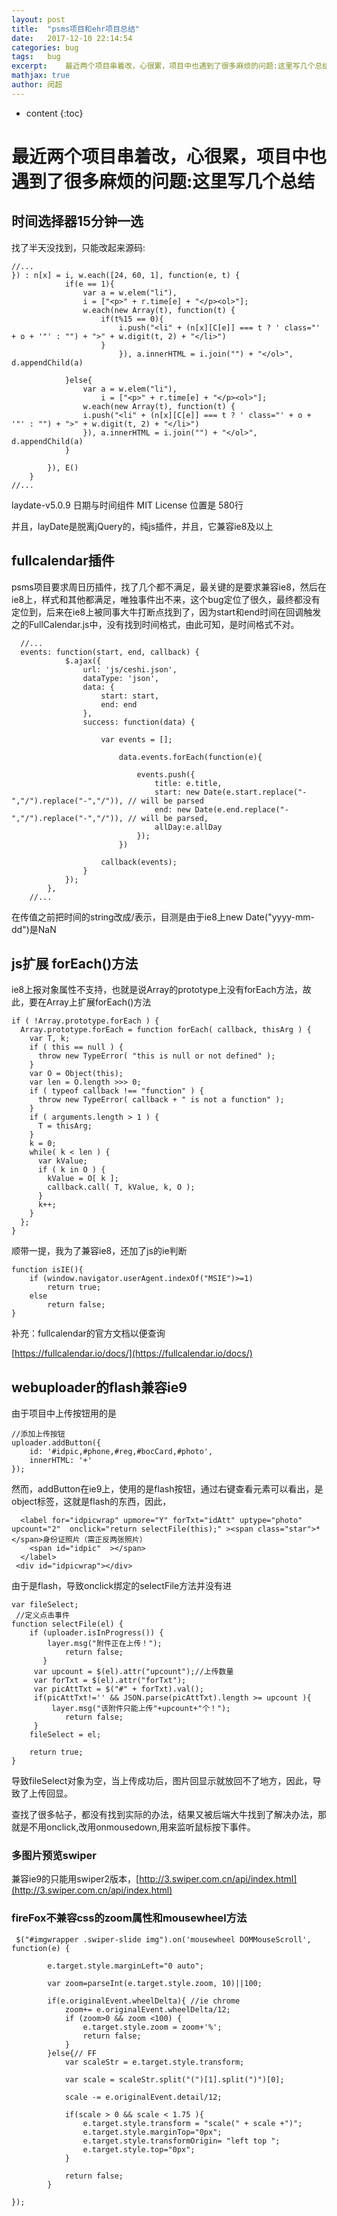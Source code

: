 ```yaml
---
layout: post
title:  "psms项目和ehr项目总结"
date:   2017-12-10 22:14:54
categories: bug
tags:	bug
excerpt:	最近两个项目串着改，心很累，项目中也遇到了很多麻烦的问题:这里写几个总结
mathjax: true
author:	闵超
---
```


* content
{:toc}

#   最近两个项目串着改，心很累，项目中也遇到了很多麻烦的问题:这里写几个总结

##		时间选择器15分钟一选

找了半天没找到，只能改起来源码:

	//...
	}) : n[x] = i, w.each([24, 60, 1], function(e, t) {
				if(e == 1){
					var a = w.elem("li"),
					i = ["<p>" + r.time[e] + "</p><ol>"];
					w.each(new Array(t), function(t) {
						if(t%15 == 0){
							i.push("<li" + (n[x][C[e]] === t ? ' class="' + o + '"' : "") + ">" + w.digit(t, 2) + "</li>")
						}
							}), a.innerHTML = i.join("") + "</ol>", d.appendChild(a)
					
				}else{
					var a = w.elem("li"),
						i = ["<p>" + r.time[e] + "</p><ol>"];
					w.each(new Array(t), function(t) {
					i.push("<li" + (n[x][C[e]] === t ? ' class="' + o + '"' : "") + ">" + w.digit(t, 2) + "</li>")
					}), a.innerHTML = i.join("") + "</ol>", d.appendChild(a)
				}

			}), E()
		}
	//...

 laydate-v5.0.9 日期与时间组件 MIT License 位置是 580行

并且，layDate是脱离jQuery的，纯js插件，并且，它兼容ie8及以上


##		fullcalendar插件

psms项目要求周日历插件，找了几个都不满足，最关键的是要求兼容ie8，然后在ie8上，样式和其他都满足，唯独事件出不来，这个bug定位了很久，最终都没有定位到，后来在ie8上被同事大牛打断点找到了，因为start和end时间在回调触发之的FullCalendar.js中，没有找到时间格式，由此可知，是时间格式不对。
	
	  //...
	  events: function(start, end, callback) {
		        $.ajax({
		            url: 'js/ceshi.json',
		            dataType: 'json',
		            data: {
		                start: start,
		                end: end
		            },
		            success: function(data) {

		                var events = [];
		           
			                data.events.forEach(function(e){
			                	
	 							events.push({
			                        title: e.title,
			                        start: new Date(e.start.replace("-","/").replace("-","/")), // will be parsed
				                    end: new Date(e.end.replace("-","/").replace("-","/")), // will be parsed,
				                    allDay:e.allDay
			                    });
			                })
		            	
		                callback(events);
		            }
		        });
		    },
		//...
在传值之前把时间的string改成/表示，目测是由于ie8上new Date("yyyy-mm-dd")是NaN

##		js扩展 forEach()方法

ie8上报对象属性不支持，也就是说Array的prototype上没有forEach方法，故此，要在Array上扩展forEach()方法

	if ( !Array.prototype.forEach ) {
	  Array.prototype.forEach = function forEach( callback, thisArg ) {
	    var T, k;
	    if ( this == null ) {
	      throw new TypeError( "this is null or not defined" );
	    }
	    var O = Object(this);
	    var len = O.length >>> 0; 
	    if ( typeof callback !== "function" ) {
	      throw new TypeError( callback + " is not a function" );
	    }
	    if ( arguments.length > 1 ) {
	      T = thisArg;
	    }
	    k = 0;
	    while( k < len ) {
	      var kValue;
	      if ( k in O ) {
	        kValue = O[ k ];
	        callback.call( T, kValue, k, O );
	      }
	      k++;
	    }
	  };
	}

顺带一提，我为了兼容ie8，还加了js的ie判断

	function isIE(){
		if (window.navigator.userAgent.indexOf("MSIE")>=1) 
			return true; 
		else
			return false; 
	}

补充：fullcalendar的官方文档以便查询

[https://fullcalendar.io/docs/](https://fullcalendar.io/docs/)

##	webuploader的flash兼容ie9

由于项目中上传按钮用的是    
	
	//添加上传按钮
    uploader.addButton({
        id: '#idpic,#phone,#reg,#bocCard,#photo',
        innerHTML: '+'
    });

然而，addButton在ie9上，使用的是flash按钮，通过右键查看元素可以看出，是object标签，这就是flash的东西，因此，					

      <label for="idpicwrap" upmore="Y" forTxt="idAtt" uptype="photo" upcount="2"  onclick="return selectFile(this);" ><span class="star">*</span>身份证照片（需正反两张照片）
  		<span id="idpic"  ></span>
      </label>
	 <div id="idpicwrap"></div>

由于是flash，导致onclick绑定的selectFile方法并没有进
	
	var fileSelect;
	 //定义点击事件
    function selectFile(el) {
	   	if (uploader.isInProgress()) {
	   		layer.msg("附件正在上传！"); 
		    	return false;
	       }
	   	 var upcount = $(el).attr("upcount");//上传数量
	   	 var forTxt = $(el).attr("forTxt");
	   	 var picAttTxt = $("#" + forTxt).val();
	   	 if(picAttTxt!='' && JSON.parse(picAttTxt).length >= upcount ){
	   		 layer.msg("该附件只能上传"+upcount+"个！"); 
		    	return false;
	   	 }
	    fileSelect = el;
	    
	    return true;
   	}

导致fileSelect对象为空，当上传成功后，图片回显示就放回不了地方，因此，导致了上传回显。

查找了很多帖子，都没有找到实际的办法，结果又被后端大牛找到了解决办法，那就是不用onclick,改用onmousedown,用来监听鼠标按下事件。


###		多图片预览swiper

兼容ie9的只能用swiper2版本，[http://3.swiper.com.cn/api/index.html](http://3.swiper.com.cn/api/index.html)


###		fireFox不兼容css的zoom属性和mousewheel方法



     $("#imgwrapper .swiper-slide img").on('mousewheel DOMMouseScroll', function(e) {
    	 
            e.target.style.marginLeft="0 auto";

            var zoom=parseInt(e.target.style.zoom, 10)||100;

            if(e.originalEvent.wheelDelta){ //ie chrome
                zoom+= e.originalEvent.wheelDelta/12;
                if (zoom>0 && zoom <100) {
                    e.target.style.zoom = zoom+'%';
                    return false;
                }
            }else{// FF
                var scaleStr = e.target.style.transform;

                var scale = scaleStr.split("(")[1].split(")")[0];

                scale -= e.originalEvent.detail/12;

                if(scale > 0 && scale < 1.75 ){
                    e.target.style.transform = "scale(" + scale +")";
                    e.target.style.marginTop="0px";
                    e.target.style.transformOrigin= "left top ";
                    e.target.style.top="0px";
                }

                return false;
            }

	});



